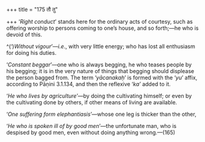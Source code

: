 +++
title = "175 तौ तु"

+++
‘*Right* *conduct*’ stands here for the ordinary acts of courtesy, such
as offering worship to persons coming to one’s house, and so forth;—he
who is devoid of this.

^(‘)*Without vigour*’—*i.e*., with very little energy; who has lost all
enthusiasm for doing his duties.

‘*Constant beggar*’—one who is always begging, he who teases people by
his begging; it is in the very nature of things that begging should
displease the person bagged from. The term ‘*yācanakaḥ*’ is formed with
the ‘*yu*’ affix, according to Pāṇini 3.1.134, and then the reflexive
‘*ka’* added to it.

‘*He who lives by agriculture*’—by doing the cultivating himself; or
even by the cultivating done by others, if other means of living are
available.

‘*One suffering form elephantiasis*’—whose one leg is thicker than the
other,

‘*He who is spoken ill of by good men*’—the unfortunate man, who is
despised by good men, even without doing anything wrong.—(165)


